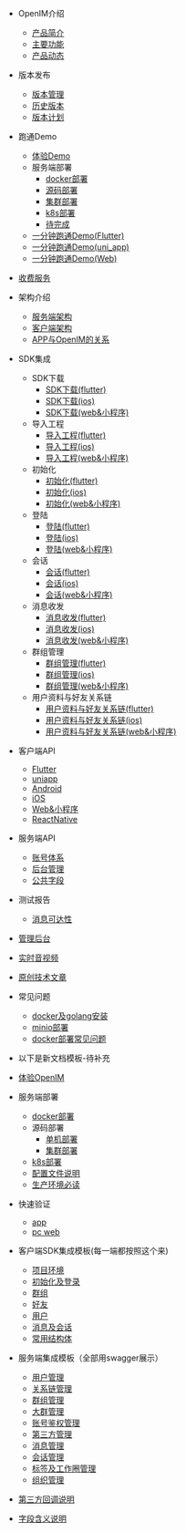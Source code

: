 <!-- * [OpenIM的使命](README.md) -->
* OpenIM介绍
  * [产品简介](introduce/production_introduce.md)
  * [主要功能](introduce/mian_function.md)
  * [产品动态](introduce/production_dynamic.md)
* 版本发布
  - [版本管理](version/description.md)
  - [历史版本](version/history_version.md)
  - [版本计划](version/plan.md)
* 跑通Demo
  * [体验Demo](demo/download_demo.md)
  * 服务端部署
    * [docker部署](demo/server_deploy/docker_singe.md)
    * [源码部署](demo/server_deploy/code_singe.md)
    * [集群部署](demo/server_deploy/docker_cluster.md)
    * [k8s部署](demo/server_deploy/k8s_cluster.md)
    * [待完成](demo/server_deploy/in_development.md)
  * [一分钟跑通Demo(Flutter)](demo/run_demo_flutter.md)
  * [一分钟跑通Demo(uni_app)](demo/run_demo_uni.md)
  * [一分钟跑通Demo(Web)](demo/web_demo.md)
* [收费服务](charge/charge.md)
* 架构介绍
  * [服务端架构](framework/server_framework.md)
  * [客户端架构](framework/client_framework.md)
  * [APP与OpenIM的关系](framework/relationship.md)
* SDK集成
  * SDK下载
    * [SDK下载(flutter)](integrate/flutter/integrate_download_flutter.md)
    * [SDK下载(ios)](integrate/ios/integrate_download_ios.md)
    <!-- * [SDK下载(uniapp)](integrate/uni/integrate_download_uni.md) -->
    * [SDK下载(web&小程序)](integrate/web/integrate_download_web.md)
  * 导入工程
    * [导入工程(flutter)](integrate/flutter/integrate_import_flutter.md)
    * [导入工程(ios)](integrate/ios/integrate_import_ios.md)
    <!-- * [导入工程(uniapp)](integrate/uni/integrate_import_uni.md) -->
    * [导入工程(web&小程序)](integrate/web/integrate_import_web.md)
  * 初始化
    * [初始化(flutter)](integrate/flutter/integrate_init_flutter.md)
    * [初始化(ios)](integrate/ios/integrate_init_ios.md)
    <!-- * [初始化(uniapp)](integrate/uni/integrate_init_uni.md) -->
    * [初始化(web&小程序)](integrate/web/integrate_init_web.md)
  * 登陆
    * [登陆(flutter)](integrate/flutter/integrate_login_flutter.md)
    * [登陆(ios)](integrate/ios/integrate_login_ios.md)
    <!-- * [登陆(uniapp)](integrate/uni/integrate_login_uni.md) -->
    * [登陆(web&小程序)](integrate/web/integrate_login_web.md)
  * 会话
    * [会话(flutter)](integrate/flutter/integrate_conversation_flutter.md)
    * [会话(ios)](integrate/ios/integrate_conversation_ios.md)
    <!-- * [会话(uniapp)](integrate/uni/integrate_conversation_uni.md) -->
    * [会话(web&小程序)](integrate/web/integrate_conversation_web.md)
  * 消息收发
    * [消息收发(flutter)](integrate/flutter/integrate_msg_flutter.md)
    * [消息收发(ios)](integrate/ios/integrate_msg_ios.md)
    <!-- * [消息收发(uniapp)](integrate/uni/integrate_msg_uni.md) -->
    * [消息收发(web&小程序)](integrate/web/integrate_msg_web.md)
  * 群组管理
    * [群组管理(flutter)](integrate/flutter/integrate_group_flutter.md)
    * [群组管理(ios)](integrate/ios/integrate_group_ios.md)
    <!-- * [群组管理(uniapp)](integrate/uni/integrate_group_uni.md) -->
    * [群组管理(web&小程序)](integrate/web/integrate_group_web.md)
  * 用户资料与好友关系链
    * [用户资料与好友关系链(flutter)](integrate/flutter/integrate_user_flutter.md)
    * [用户资料与好友关系链(ios)](integrate/ios/integrate_user_ios.md)
    <!-- * [用户资料与好友关系链(uniapp)](integrate/uni/integrate_user_uni.md) -->
    * [用户资料与好友关系链(web&小程序)](integrate/web/integrate_user_web.md)
* 客户端API
  * [Flutter](client_doc/flutter_doc.md)
  * [uniapp](client_doc/uni_doc.md)
  * [Android](client_doc/android.md)
  * [iOS](client_doc/ios.md)
  * [Web&小程序](client_doc/web_doc.md)
  * [ReactNative](client_doc/rn_doc.md)
* 服务端API
  * [账号体系](server_doc/account.md)
  * [后台管理](server_doc/admin.md)
  * [公共字段](server_doc/public.md)
* 测试报告
  - [消息可达性](test_report/accuracy.md)
* [管理后台](admin/admin.md)
* [实时音视频](rtc/rtc.md)
* [原创技术文章](artice/actice.md)
* 常见问题
  - [docker及golang安装](qa/docker.md)
  - [minio部署](qa/minio.md)
  - [docker部署常见问题](qa/docker_deploy.md)
  
* 以下是新文档模板-待补充
* [体验OpenIM](v2/demo/download_demo.md)
* 服务端部署
  * [docker部署](v2/server_deploy/docker_singe.md)
  * 源码部署
    * [单机部署](v2/server_deploy/code_singe.md)
    * [集群部署](v2/server_deploy/code_singe_cluster.md)
  * [k8s部署](v2/server_deploy/k8s_cluster.md)
  * [配置文件说明](v2/server_deploy/config.md)
  * [生产环境必读](v2/server_deploy/online_readme.md)
* 快速验证
  * [app](v2/validation/app.md)
  * [pc web](v2/validation/pc-web.md)

* 客户端SDK集成模板(每一端都按照这个来)
  * [项目环境](v2/sdk_integrate/development.md)
  * [初始化及登录](v2/sdk_integrate/init_login.md)
  * [群组](v2/sdk_integrate/group.md)
  * [好友](v2/sdk_integrate/friend.md)
  * [用户](v2/sdk_integrate/user.md)
  * [消息及会话](v2/sdk_integrate/user.md)
  * [常用结构体](v2/sdk_integrate/struct.md)

* 服务端集成模板（全部用swagger展示）
  * [用户管理](v2/api_integrate/user.md)
  * [关系链管理](v2/api_integrate/friend.md)
  * [群组管理](v2/api_integrate/group.md)
  * [大群管理](v2/api_integrate/super_group.md)
  * [账号鉴权管理](v2/api_integrate/auth.md)
  * [第三方管理](v2/api_integrate/third.md)
  * [消息管理](v2/api_integrate/msg.md)
  * [会话管理](v2/api_integrate/conversation.md)
  * [标签及工作圈管理](v2/api_integrate/office.md)
  * [组织管理](v2/api_integrate/organization.md)
  
* [第三方回调说明](v2/description/callback.md)
  
* [字段含义说明](v2/description/fields.md)